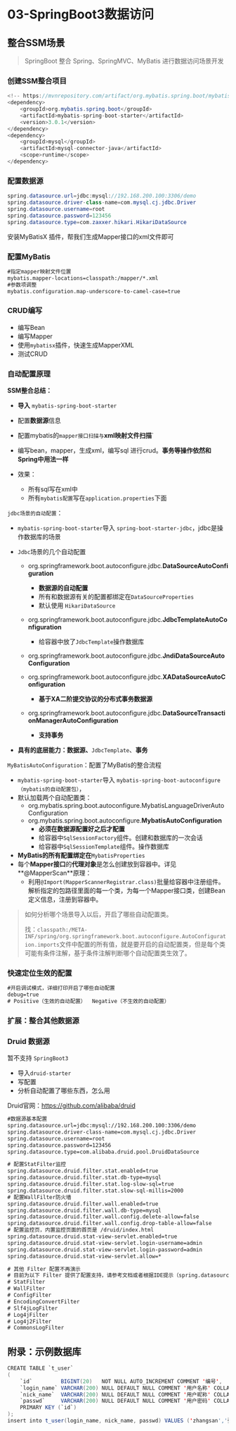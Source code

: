 # 03-SpringBoot3数据访问

## 整合SSM场景

> SpringBoot 整合 Spring、SpringMVC、MyBatis 进行数据访问场景开发

### 创建SSM整合项目

~~~java
<!-- https://mvnrepository.com/artifact/org.mybatis.spring.boot/mybatis-spring-boot-starter -->
<dependency>
    <groupId>org.mybatis.spring.boot</groupId>
    <artifactId>mybatis-spring-boot-starter</artifactId>
    <version>3.0.1</version>
</dependency>
<dependency>
    <groupId>mysql</groupId>
    <artifactId>mysql-connector-java</artifactId>
    <scope>runtime</scope>
</dependency>
~~~

### 配置数据源

~~~java
spring.datasource.url=jdbc:mysql://192.168.200.100:3306/demo
spring.datasource.driver-class-name=com.mysql.cj.jdbc.Driver
spring.datasource.username=root
spring.datasource.password=123456
spring.datasource.type=com.zaxxer.hikari.HikariDataSource
~~~

安装MyBatisX 插件，帮我们生成Mapper接口的xml文件即可

### 配置MyBatis

~~~xml
#指定mapper映射文件位置
mybatis.mapper-locations=classpath:/mapper/*.xml
#参数项调整
mybatis.configuration.map-underscore-to-camel-case=true
~~~

### CRUD编写

- 编写Bean
- 编写Mapper
- 使用`mybatisx`插件，快速生成MapperXML
- 测试CRUD

### 自动配置原理

**SSM整合总结：**

* **导入** `mybatis-spring-boot-starter`

* 配置**数据源**信息

* 配置mybatis的`mapper接口扫描与`**xml映射文件扫描**`

* 编写bean，mapper，生成xml，编写sql 进行crud。**事务等操作依然和Spring中用法一样**

* 效果：
  * 所有sql写在xml中
  * 所有`mybatis配置`写在`application.properties`下面

`jdbc场景的自动配置`： 

* `mybatis-spring-boot-starter`导入 `spring-boot-starter-jdbc`，jdbc是操作数据库的场景

- `Jdbc`场景的几个自动配置
  - org.springframework.boot.autoconfigure.jdbc.**DataSourceAutoConfiguration**
    - **数据源的自动配置**
    - 所有和数据源有关的配置都绑定在`DataSourceProperties`
    - 默认使用 `HikariDataSource`

  - org.springframework.boot.autoconfigure.jdbc.**JdbcTemplateAutoConfiguration**

    - 给容器中放了`JdbcTemplate`操作数据库

  - org.springframework.boot.autoconfigure.jdbc.**JndiDataSourceAutoConfiguration**
  - org.springframework.boot.autoconfigure.jdbc.**XADataSourceAutoConfiguration**
    - **基于XA二阶提交协议的分布式事务数据源**

  - org.springframework.boot.autoconfigure.jdbc.**DataSourceTransactionManagerAutoConfiguration**

    - **支持事务**

- **具有的底层能力：数据源、**`JdbcTemplate`、**事务**

`MyBatisAutoConfiguration`：配置了MyBatis的整合流程

- `mybatis-spring-boot-starter`导入 `mybatis-spring-boot-autoconfigure（mybatis的自动配置包）`，
- 默认加载两个自动配置类：
  - org.mybatis.spring.boot.autoconfigure.MybatisLanguageDriverAutoConfiguration
  - org.mybatis.spring.boot.autoconfigure.**MybatisAutoConfiguration**
    - **必须在数据源配置好之后才配置**
    - 给容器中`SqlSessionFactory`组件。创建和数据库的一次会话
    - 给容器中`SqlSessionTemplate`组件。操作数据库
- **MyBatis的所有配置绑定在**`MybatisProperties`
- 每个**Mapper接口**的**代理对象**是怎么创建放到容器中。详见**@MapperScan**原理：
  - 利用`@Import(MapperScannerRegistrar.class)`批量给容器中注册组件。解析指定的包路径里面的每一个类，为每一个Mapper接口类，创建Bean定义信息，注册到容器中。

> 如何分析哪个场景导入以后，开启了哪些自动配置类。
>
> 找：`classpath:/META-INF/spring/org.springframework.boot.autoconfigure.AutoConfiguration.imports`文件中配置的所有值，就是要开启的自动配置类，但是每个类可能有条件注解，基于条件注解判断哪个自动配置类生效了。

### 快速定位生效的配置

~~~xml
#开启调试模式，详细打印开启了哪些自动配置
debug=true
# Positive（生效的自动配置）  Negative（不生效的自动配置）
~~~

### 扩展：整合其他数据源

###  Druid 数据源

暂不支持 `SpringBoot3`

- 导入`druid-starter`
- 写配置
- 分析自动配置了哪些东西，怎么用

Druid官网：<https://github.com/alibaba/druid>

~~~xml
#数据源基本配置
spring.datasource.url=jdbc:mysql://192.168.200.100:3306/demo
spring.datasource.driver-class-name=com.mysql.cj.jdbc.Driver
spring.datasource.username=root
spring.datasource.password=123456
spring.datasource.type=com.alibaba.druid.pool.DruidDataSource

# 配置StatFilter监控
spring.datasource.druid.filter.stat.enabled=true
spring.datasource.druid.filter.stat.db-type=mysql
spring.datasource.druid.filter.stat.log-slow-sql=true
spring.datasource.druid.filter.stat.slow-sql-millis=2000
# 配置WallFilter防火墙
spring.datasource.druid.filter.wall.enabled=true
spring.datasource.druid.filter.wall.db-type=mysql
spring.datasource.druid.filter.wall.config.delete-allow=false
spring.datasource.druid.filter.wall.config.drop-table-allow=false
# 配置监控页，内置监控页面的首页是 /druid/index.html
spring.datasource.druid.stat-view-servlet.enabled=true
spring.datasource.druid.stat-view-servlet.login-username=admin
spring.datasource.druid.stat-view-servlet.login-password=admin
spring.datasource.druid.stat-view-servlet.allow=*

# 其他 Filter 配置不再演示
# 目前为以下 Filter 提供了配置支持，请参考文档或者根据IDE提示（spring.datasource.druid.filter.*）进行配置。
# StatFilter
# WallFilter
# ConfigFilter
# EncodingConvertFilter
# Slf4jLogFilter
# Log4jFilter
# Log4j2Filter
# CommonsLogFilter

~~~

## 附录：示例数据库

~~~java
CREATE TABLE `t_user`
(
    `id`         BIGINT(20)   NOT NULL AUTO_INCREMENT COMMENT '编号',
    `login_name` VARCHAR(200) NULL DEFAULT NULL COMMENT '用户名称' COLLATE 'utf8_general_ci',
    `nick_name`  VARCHAR(200) NULL DEFAULT NULL COMMENT '用户昵称' COLLATE 'utf8_general_ci',
    `passwd`     VARCHAR(200) NULL DEFAULT NULL COMMENT '用户密码' COLLATE 'utf8_general_ci',
    PRIMARY KEY (`id`)
);
insert into t_user(login_name, nick_name, passwd) VALUES ('zhangsan','张三','123456');
~~~



